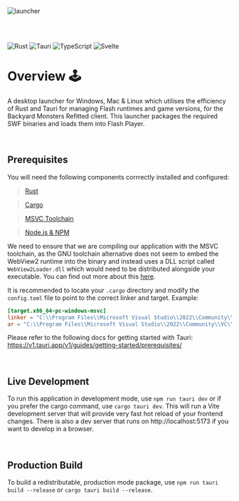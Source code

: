 ![launcher](https://github.com/user-attachments/assets/98d5d0d9-2774-435b-adaa-0c1b27c134ce)

<br />
<br />

![Rust](https://img.shields.io/badge/rust-%23000000.svg?style=for-the-badge&logo=rust&logoColor=white)
![Tauri](https://img.shields.io/badge/tauri-%2324C8DB.svg?style=for-the-badge&logo=tauri&logoColor=%23FFFFFF)
![TypeScript](https://img.shields.io/badge/typescript-%23007ACC.svg?style=for-the-badge&logo=typescript&logoColor=white)
![Svelte](https://img.shields.io/badge/svelte-%23f1413d.svg?style=for-the-badge&logo=svelte&logoColor=white)

# Overview 🕹️

A desktop launcher for Windows, Mac & Linux which utilises the efficiency of Rust and Tauri for managing Flash runtimes and game versions, for the Backyard Monsters Refitted client. This launcher packages the required SWF binaries and loads them into Flash Player.

<br />

## Prerequisites
You will need the following components corrrectly installed and configured:
> [Rust](https://www.rust-lang.org/tools/install)

> [Cargo](https://crates.io/)

> [MSVC Toolchain](https://visualstudio.microsoft.com/vs/features/cplusplus/)

> [Node.js & NPM](https://docs.npmjs.com/downloading-and-installing-node-js-and-npm)

We need to ensure that we are compiling our application with the MSVC toolchain, as the GNU toolchain alternative does not seem to embed the WebView2 runtime into the binary and instead uses a DLL script called `WebView2Loader.dll` which would need to be distributed alongside your executable. You can find out more about this [here](https://crates.io/crates/tauri-webview2#runtime).

It is recommended to locate your `.cargo` directory and modify the `config.toml` file to point to the correct linker and target. Example:
```toml
[target.x86_64-pc-windows-msvc]
linker = "C:\\Program Files\\Microsoft Visual Studio\\2022\\Community\\VC\\Tools\\MSVC\\14.29.30133\\bin\\HostX64\\x64\\link.exe"
ar = "C:\\Program Files\\Microsoft Visual Studio\\2022\\Community\\VC\\Tools\\MSVC\\14.29.30133\\bin\\HostX64\\x64\\lib.exe"
```

Please refer to the following docs for getting started with Tauri: https://v1.tauri.app/v1/guides/getting-started/prerequisites/

<br />

## Live Development
To run this application in development mode, use `npm run tauri dev` or if you prefer the cargo command, use `cargo tauri dev`. This will run a Vite development server that will provide very fast hot reload of your frontend changes.  There is also a dev server that runs on http://localhost:5173 if you want to develop in a browser.

<br />

## Production Build
To build a redistributable, production mode package, use `npm run tauri build --release` or `cargo tauri build --release`.
